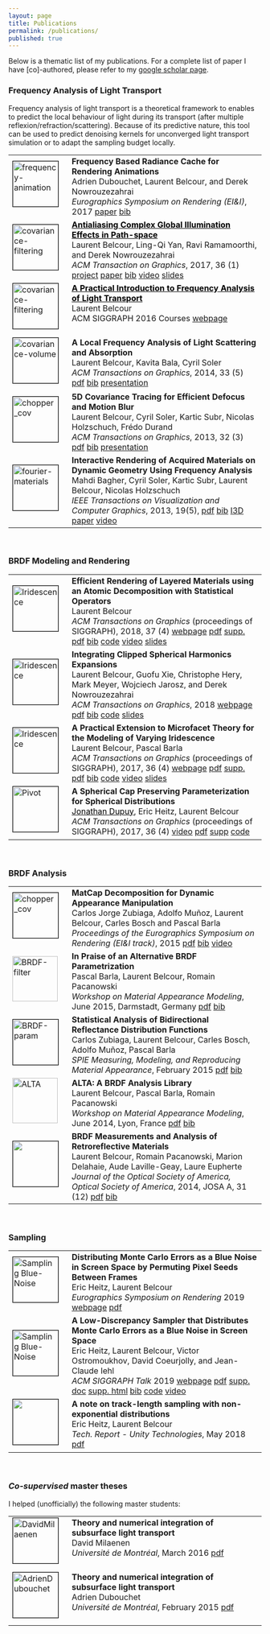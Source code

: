 ```yaml
---
layout: page
title: Publications
permalink: /publications/
published: true
---
```


Below is a thematic list of my publications. For a complete list of paper I
have [co]-authored, please refer to my [google scholar
page](https://scholar.google.fr/citations?hl=fr&user=W0RoUdYAAAAJ&view_op=list_works&sortby=pubdate).


### Frequency Analysis of Light Transport

Frequency analysis of light transport is a theoretical framework to enables to
predict the local behaviour of light during its transport (after multiple
reflexion/refraction/scattering). Because of its predictive nature, this tool
can be used to predict denoising kernels for unconverged light transport
simulation or to adapt the sampling budget locally.

<table>
<tr>
  <td><img src="{{ site.url | append: site.baseurl }}/data/images/thumbnail_FreqAnimation.png" alt="frequency-animation" alt="freq-anim" width="90" height="90" style="margin-bottom:10px;margin-right:10px;border:0.7px solid black;"/></td>
  <td style="vertical-align:top;"><b>Frequency Based Radiance Cache for Rendering Animations</b> <br />
      Adrien Dubouchet, Laurent Belcour, and Derek Nowrouzezahrai <br />
      <em>Eurographics Symposium on Rendering (EI&amp;I)</em>, 2017 <a href="https://hal.archives-ouvertes.fr/hal-01542616/document">paper</a> <a href="https://hal.archives-ouvertes.fr/hal-01542616/bibtex">bib</a>
      <!--<a href="todo">paper</a> <a href="todo">bib</a>-->
  </td>
</tr>
<tr>
  <td><a href="{{ site.url | append: site.baseurl }}/research/2015/12/09/covariance-filtering.html"><img src="{{ site.url | append: site.baseurl }}/data/images/thumbnail_CovFiltering.png" alt="covariance-filtering" alt="snail_cov" width="90" height="90" style="margin-bottom:10px;margin-right:10px;border:0.7px solid black;"/></a></td>
  <td style="vertical-align:top;"><b><a style="color:black;" href="{{ site.url | append: site.baseurl }}/research/2015/12/09/covariance-filtering.html">Antialiasing Complex Global Illumination Effects in Path-space</a></b> <br />
      Laurent Belcour, Ling-Qi Yan, Ravi Ramamoorthi, and Derek Nowrouzezahrai <br />
      <em>ACM Transaction on Graphics</em>, 2017, 36 (1)
      <a href="{{ site.url | append: site.baseurl }}/research/2015/12/09/covariance-filtering.html">project</a> <a href="https://hal.inria.fr/hal-01200710/document">paper</a> <a href="https://hal.inria.fr/hal-01200710/bibtex">bib</a> <a href="https://www.youtube.com/watch?v=lgldxBcuIj0">video</a> <a href="{{ site.url | append: site.baseurl }}/slides/2017-covariance-filtering/slides.html">slides</a>
  </td>
</tr>
<tr>
  <td><a href="{{ site.url | append: site.baseurl }}/siggraph-2016-course.html"><img src="{{ site.url | append: site.baseurl }}/data/images/thumbnail_Course2016.png" alt="covariance-filtering" alt="snail_cov" width="90" height="90" style="margin-bottom:10px;margin-right:10px;border:0.7px solid black;"/></a></td>
  <td style="vertical-align:top;"><b><a style="color:black;" href="{{ site.url | append: site.baseurl }}/research/2015/12/09/covariance-filtering.html">A Practical Introduction to Frequency Analysis of Light Transport</a></b> <br />
      Laurent Belcour<br />
      ACM SIGGRAPH 2016 Courses
      <a href="{{ site.url | append: site.baseurl }}/siggraph-2016-course.html">webpage</a>
  </td>
</tr>
<tr>
  <td><img src="{{ site.url | append: site.baseurl }}/data/images/thumbnail_CovVolume.png" alt="covariance-volume" width="90" height="90" style="margin-bottom:10px;margin-right:10px;border:0.7px solid black;"/></td>
  <td style="vertical-align:top;"><b>A Local Frequency Analysis of Light Scattering and Absorption</b> <br />
      Laurent Belcour, Kavita Bala, Cyril Soler <br />
      <em>ACM Transactions on Graphics</em>, 2014, 33 (5)
      <a href="https://hal.archives-ouvertes.fr/hal-00957242/document">pdf</a> <a href="https://hal.archives-ouvertes.fr/hal-00957242/bibtex">bib</a> <a href="https://hal.archives-ouvertes.fr/hal-00957242/file/CovVolumes.pdf">presentation</a>
  </td>
</tr>
<tr>
  <td><img src="{{ site.url | append: site.baseurl }}/data/images/thumbnail_CovTracing.png" alt="chopper_cov" width="90" height="90" style="margin-bottom:10px;margin-right:10px;border:0.7px solid black;" /></td>
  <td style="vertical-align:top;"><b>5D Covariance Tracing for Efficient Defocus and Motion Blur</b> <br />
      Laurent Belcour, Cyril Soler, Kartic Subr, Nicolas Holzschuch, Frédo Durand <br />
      <em>ACM Transactions on Graphics</em>, 2013, 32 (3)
      <a href="https://hal.archives-ouvertes.fr/hal-00814164/document">pdf</a> <a href="https://hal.archives-ouvertes.fr/hal-00814164v1/bibtex">bib</a> <a href="https://hal.inria.fr/hal-00814164/file/Sig13CovTr.pdf">presentation</a>
  </td>
</tr>
<tr>
  <td><img src="{{ site.url | append: site.baseurl }}/data/images/thumbnail_BwdBuffer.png" alt="fourier-materials" width="90" height="90" style="margin-bottom:10px;margin-right:10px;border:0.7px solid black;"/></td>
  <td style="vertical-align:top;"><b>Interactive Rendering of Acquired Materials on Dynamic Geometry Using Frequency Analysis</b> <br />
      Mahdi Bagher, Cyril Soler, Kartic Subr, Laurent Belcour, Nicolas Holzschuch<br />
      <em>IEEE Transactions on Visualization and Computer Graphics</em>, 2013, 19(5),
      <a href="https://hal.archives-ouvertes.fr/hal-00814104v1/document">pdf</a> <a href="https://hal.archives-ouvertes.fr/hal-00814104v1/bibtex">bib</a> <a href="https://hal.archives-ouvertes.fr/hal-00652066v4">I3D paper</a> <a href="https://hal.archives-ouvertes.fr/hal-00652066v4/file/Final_Video-11-Apr-2012_QT_5Mbps.mov">video</a>
  </td>
</tr>
</table>
<br />


### BRDF Modeling and Rendering

<table>
<tr>
  <td><a href="{{ site.url | append: site.baseurl }}/research/2018/05/05/brdf-realtime-layered.html"><img src="{{ site.url | append: site.baseurl }}/data/images/thumbnail_Layered.png" alt="Iridescence" width="90" height="90" style="margin-bottom:10px;margin-right:10px;border:0.7px solid black;" /></a></td>
  <td style="vertical-align:top;"><b>Efficient Rendering of Layered Materials using an Atomic Decomposition with Statistical Operators</b> <br />
      Laurent Belcour<br />
      <em>ACM Transactions on Graphics</em> (proceedings of SIGGRAPH), 2018, 37 (4)
      <a href="{{ site.url | append: site.baseurl }}/research/2018/05/05/brdf-realtime-layered.html">webpage</a>
      <a href="https://hal.archives-ouvertes.fr/hal-01785457/document">pdf</a>
      <a href="https://hal.archives-ouvertes.fr/hal-01785457v2/file/suppl.pdf">supp. pdf</a>
      <a href="https://hal.archives-ouvertes.fr/hal-01785457/bibtex">bib</a>
      <a href="https://hal.archives-ouvertes.fr/hal-01785457v2/file/suppl.zip">code</a>
      <a href="https://youtu.be/wM5E-NJtaug">video</a>
      <a href="https://belcour.github.io/blog/slides/2018-brdf-realtime-layered/slides.html">slides</a>
  </td>
</tr>
<tr>
  <td><a href="{{ site.url | append: site.baseurl }}/research/2017/05/01/brdf-thin-film.html"><img src="{{ site.url | append: site.baseurl }}/data/images/thumbnail_SHInt.png" alt="Iridescence" width="90" height="90" style="margin-bottom:10px;margin-right:10px;border:0.7px solid black;" /></a></td>
  <td style="vertical-align:top;"><b>Integrating Clipped Spherical Harmonics Expansions</b> <br />
      Laurent Belcour, Guofu Xie, Christophe Hery, Mark Meyer, Wojciech Jarosz, and Derek Nowrouzezahrai<br />
      <em>ACM Transactions on Graphics</em>, 2018
      <a href="{{ site.url | append: site.baseurl }}/research/2018/02/01/sh-integral.html">webpage</a>
      <a href="https://hal.archives-ouvertes.fr/hal-01695284/document">pdf</a>
      <a href="https://hal.archives-ouvertes.fr/hal-01695284/bibtex">bib</a>
      <a href="https://github.com/belcour/IntegralSH/">code</a>
      <a href="https://belcour.github.io/blog/slides/2018-integration-sh/slides.html">slides</a>
  </td>
</tr>
<tr>
  <td><a href="{{ site.url | append: site.baseurl }}/research/2017/05/01/brdf-thin-film.html"><img src="{{ site.url | append: site.baseurl }}/data/images/thumbnail_Irid.png" alt="Iridescence" width="90" height="90" style="margin-bottom:10px;margin-right:10px;border:0.7px solid black;" /></a></td>
  <td style="vertical-align:top;"><b>A Practical Extension to Microfacet Theory for the Modeling of Varying Iridescence</b> <br />
      Laurent Belcour, Pascal Barla<br />
      <em>ACM Transactions on Graphics</em> (proceedings of SIGGRAPH), 2017, 36 (4)
      <a href="{{ site.url | append: site.baseurl }}/research/2017/05/01/brdf-thin-film.html">webpage</a>
      <a href="https://hal.archives-ouvertes.fr/hal-01518344/document">pdf</a> <a href="https://hal.inria.fr/hal-01518344v2/file/supp-mat-small%20%281%29.pdf">supp. pdf</a> <a href="https://hal.archives-ouvertes.fr/hal-01518344/bibtex">bib</a> <a href="https://hal.inria.fr/hal-01518344v2/file/supplemental-code%20%282%29.zip">code</a> <a href="https://youtu.be/4nKb9hRYbPA">video</a> <a href="{{ site.url | append: site.baseurl }}/slides/2017-brdf-thin-film/slides.html">slides</a>
  </td>
</tr>
<tr>
  <td><img src="{{ site.url | append: site.baseurl }}/data/images/thumbnail_Pivot.png" alt="Pivot" width="90" height="90" style="margin-bottom:10px;margin-right:10px;border:0.7px solid black;" /></td>
  <td style="vertical-align:top;"><b>A Spherical Cap Preserving Parameterization for Spherical Distributions</b> <br />
      <a href="http://onrendering.com/" style="color:rgb(0,0,0);">Jonathan Dupuy</a>, Eric Heitz, Laurent Belcour<br />
      <em>ACM Transactions on Graphics</em> (proceedings of SIGGRAPH), 2017, 36 (4)
      <a href="https://www.youtube.com/watch?v=9aZMRjbflpo">video</a> <a href="http://onrendering.com/data/papers/pivot.pdf">pdf</a> <a href="http://onrendering.com/data/papers/supplemental.zip">supp</a> <a href="http://github.com/jdupuy/pivot">code</a>
  </td>
</tr>
</table>
<br />


### BRDF Analysis

<table>
<tr>
  <td><img src="{{ site.url | append: site.baseurl }}/data/images/thumbnail_MatCaps.png" alt="chopper_cov" width="90" height="90" style="margin-bottom:10px;margin-right:10px;border:0.7px solid black;" /></td>
  <td style="vertical-align:top;"><b>MatCap Decomposition for Dynamic Appearance Manipulation</b> <br />
      Carlos Jorge Zubiaga, Adolfo Muñoz, Laurent Belcour, Carles Bosch and Pascal Barla <br />
      <em>Proceedings of the Eurographics Symposium on Rendering (EI&I track)</em>, 2015
      <a href="https://hal.archives-ouvertes.fr/hal-01164590/document">pdf</a> <a href="https://hal.archives-ouvertes.fr/hal-01164590/bibtex">bib</a> <a href="https://vimeo.com/132005080">video</a>
  </td>
</tr>
<tr>
  <td><a href="https://hal.archives-ouvertes.fr/hal-01172118/document"><img src="{{ site.url | append: site.baseurl }}/data/images/thumbnail_BrdfParam.png" alt="BRDF-filter" width="90" height="90" style="padding-bottom:10px;padding-right:10px" /></a></td>
  <td style="vertical-align:top;"><b>In Praise of an Alternative BRDF Parametrization</b> <br />
      Pascal Barla, Laurent Belcour, Romain Pacanowski  <br />
      <em>Workshop on Material Appearance Modeling</em>, June 2015, Darmstadt, Germany
      <a href="https://hal.archives-ouvertes.fr/hal-01172118/document">pdf</a> <a href="https://hal.archives-ouvertes.fr/hal-01172118/bibtex">bib</a>
  </td>
</tr>
<tr>
  <td><a href="https://hal.archives-ouvertes.fr/hal-01123655/document"><img src="{{ site.url | append: site.baseurl }}/data/images/thumbnail_BrdfStats.png" alt="BRDF-param" width="90" height="90" style="margin-bottom:10px;margin-right:10px;border:0.7px solid black;" /></a></td>
  <td style="vertical-align:top;"><b>Statistical Analysis of Bidirectional Reflectance Distribution Functions</b> <br />
      Carlos Zubiaga, Laurent Belcour, Carles Bosch, Adolfo Muñoz, Pascal Barla  <br />
      <em>SPIE Measuring, Modeling, and Reproducing Material Appearance</em>, February 2015
      <a href="https://hal.archives-ouvertes.fr/hal-01123655/document">pdf</a> <a href="https://hal.archives-ouvertes.fr/hal-01123655v1/bibtex">bib</a>
  </td>
</tr>
<tr>
  <td><a href="https://hal.archives-ouvertes.fr/hal-01016531/document"><img src="{{ site.url | append: site.baseurl }}/data/images/thumbnail_Alta.svg" alt="ALTA" width="90" height="90" style="padding-bottom:10px;padding-right:10px" /></a></td>
  <td style="vertical-align:top;"><b>ALTA: A BRDF Analysis Library </b> <br />
      Laurent Belcour, Pascal Barla, Romain Pacanowski  <br />
      <em>Workshop on Material Appearance Modeling</em>, June 2014, Lyon, France
      <a href="https://hal.archives-ouvertes.fr/hal-01016531/document">pdf</a> <a href="https://hal.archives-ouvertes.fr/hal-01016531/bibtex">bib</a>
  </td>
</tr>
<tr>
  <td><a href="https://hal.archives-ouvertes.fr/hal-01083366/document"><img src="{{ site.url | append: site.baseurl }}/data/images/thumbnail_Retro.png" width="90" height="90" style="margin-bottom:10px;margin-right:10px;border:0.7px solid black;" /></a></td>
  <td style="vertical-align:top;"><b>BRDF Measurements and Analysis of Retroreflective Materials </b> <br />
       Laurent Belcour, Romain Pacanowski, Marion Delahaie, Aude Laville-Geay, Laure Eupherte  <br />
      <em>Journal of the Optical Society of America, Optical Society of America</em>, 2014, JOSA A, 31 (12)
      <a href="https://hal.archives-ouvertes.fr/hal-01083366/document">pdf</a> <a href="https://hal.archives-ouvertes.fr/hal-01083366/bibtex">bib</a>
  </td>
</tr>
</table><br />

### Sampling
<table>
<tr>
  <td><a href="{{ site.url | append: site.baseurl }}/research/2019/06/17/sampling-bluenoise.html"><img src="{{ site.url | append: site.baseurl }}/data/images/thumbnail_AnimationBlueNoise.png" alt="Sampling Blue-Noise" width="90" height="90" style="margin-bottom:10px;margin-right:10px;border:0.7px solid black;" /></a></td>
  <td style="vertical-align:top;"><b>Distributing Monte Carlo Errors as a Blue Noise in Screen Space by Permuting Pixel Seeds Between Frames</b> <br />
      Eric Heitz, Laurent Belcour<br />
      <em>Eurographics Symposium on Rendering</em> 2019
      <a href="{{ site.url | append: site.baseurl }}/research/2019/06/18/animation-bluenoise.html">webpage</a>
      <a href="https://drive.google.com/open?id=1znhbmKGeHphfae1tz3YnroOzOA5-sYcd">pdf</a>
      <!-- <a href="https://hal.archives-ouvertes.fr/hal-02150657/file/supplemental.zip">supp. doc</a> -->
      <!-- <a href="https://hal.archives-ouvertes.fr/hal-02150657/bibtex">bib</a> -->
      <!-- <a href="https://hal.archives-ouvertes.fr/hal-02150657/file/samplerCPP.zip">code</a> -->
      <!-- <a href="https://hal.archives-ouvertes.fr/hal-02150657/file/samplerBlueNoiseErrors2019_video.mp4">video</a> -->
      <!-- <a href="https://belcour.github.io/blog/slides/2018-brdf-realtime-layered/slides.html">slides</a> -->
  </td>
</tr>
<tr>
  <td><a href="{{ site.url | append: site.baseurl }}/research/2019/06/17/sampling-bluenoise.html"><img src="{{ site.url | append: site.baseurl }}/data/images/thumbnail_SamplingBlueNoise.png" alt="Sampling Blue-Noise" width="90" height="90" style="margin-bottom:10px;margin-right:10px;border:0.7px solid black;" /></a></td>
  <td style="vertical-align:top;"><b>A Low-Discrepancy Sampler that Distributes Monte Carlo Errors as a Blue Noise in Screen Space</b> <br />
      Eric Heitz, Laurent Belcour, Victor Ostromoukhov, David Coeurjolly, and Jean-Claude Iehl<br />
      <em>ACM SIGGRAPH Talk</em> 2019
      <a href="{{ site.url | append: site.baseurl }}/research/2019/06/17/sampling-bluenoise.html">webpage</a>
      <a href="https://hal.archives-ouvertes.fr/hal-02150657/document">pdf</a>
      <a href="https://hal.archives-ouvertes.fr/hal-02150657/file/supplemental.zip">supp. doc</a>
      <a href="{{ site.url | append: site.baseurl }}/supp/2019-sampling-bluenoise/index.html">supp. html</a>
      <a href="https://hal.archives-ouvertes.fr/hal-02150657/bibtex">bib</a>
      <a href="https://hal.archives-ouvertes.fr/hal-02150657/file/samplerCPP.zip">code</a>
      <a href="https://hal.archives-ouvertes.fr/hal-02150657/file/samplerBlueNoiseErrors2019_video.mp4">video</a>
      <!-- <a href="https://belcour.github.io/blog/slides/2018-brdf-realtime-layered/slides.html">slides</a> -->
  </td>
</tr>
<tr>
  <td><a href="https://drive.google.com/file/d/1gmwg0Qh5UkAvfAJRwGKA2Hqcl_psE4CA/view?usp=sharing"><img src="{{ site.url | append: site.baseurl }}/data/images/thumbnail_TrackLength.png" width="90" height="90" style="margin-bottom:10px;margin-right:10px;border:0.7px solid black;" /></a></td>
  <td style="vertical-align:top;"><b>A note on track-length sampling with non-exponential distributions </b> <br />
      Eric Heitz, Laurent Belcour  <br />
      <em>Tech. Report - Unity Technologies</em>, May 2018
      <a href="https://drive.google.com/file/d/1gmwg0Qh5UkAvfAJRwGKA2Hqcl_psE4CA/view?usp=sharing">pdf</a>
  </td>
</tr>
</table><br />

### *Co-supervised* master theses

I helped (unofficially) the following master students:
<table>
<tr>
  <td><a href="http://hdl.handle.net/1866/13443"><img src="https://papyrus.bib.umontreal.ca/xmlui/bitstream/handle/1866/13443/Milaenen_David_2015_memoire.pdf.jpg?sequence=4&isAllowed=y" alt="DavidMilaenen" width="90" height="90" style="margin-bottom:10px;margin-right:10px;border:0.7px solid black;" /></a></td>
  <td style="vertical-align:top;"><b>Theory and numerical integration of subsurface light transport </b> <br />
      David Milaenen  <br />
      <em>Université de Montréal</em>, March 2016
      <a href="https://papyrus.bib.umontreal.ca/xmlui/bitstream/handle/1866/13443/Milaenen_David_2015_memoire.pdf?sequence=2&isAllowed=y
">pdf</a>
  </td>
</tr>
<tr>
  <td><a href="http://hdl.handle.net/1866/12834"><img src="https://papyrus.bib.umontreal.ca/xmlui/bitstream/handle/1866/12834/Dubouchet_Renaud_2014_memoire.pdf.jpg?sequence=4&isAllowed=y" alt="AdrienDubouchet" width="90" height="90" style="margin-bottom:10px;spacing-right:10px;border:1px solid black;" /></a></td>
  <td style="vertical-align:top;"><b>Theory and numerical integration of subsurface light transport </b> <br />
      Adrien Dubouchet <br />
      <em>Université de Montréal</em>, February 2015
      <a href="https://papyrus.bib.umontreal.ca/xmlui/bitstream/handle/1866/12834/Dubouchet_Renaud_2014_memoire.pdf?sequence=2&isAllowed=y">pdf</a>
  </td>
</tr>
</table>

<br />
